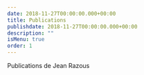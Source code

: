 ```yaml
---
date: 2018-11-27T00:00:00.000+00:00
title: Publications
publishdate: 2018-11-27T00:00:00.000+00:00
description: ""
isMenu: true
order: 1
---
```


Publications de Jean Razous
